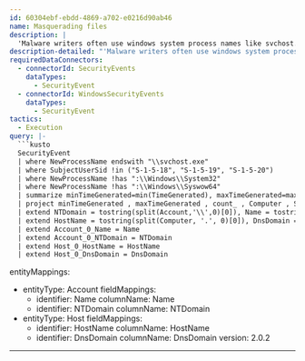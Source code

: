 ```yaml
---
id: 60304ebf-ebdd-4869-a702-e0216d90ab46
name: Masquerading files
description: |
  'Malware writers often use windows system process names like svchost.exe to hide malicious activities. Query searches for execution of process svchost.exe, filtering out execution by well-known SIDs and from legitimate path.'
description-detailed: "'Malware writers often use windows system process names for their malicious process names to make them blend \nin with other legitimate commands that the Windows system executes.\nAn analyst can create a simple query looking for a process named svchost.exe. \nIt is recommended to filter out well-known security identifiers (SIDs) that are used to launch the legitimate svchost.exe process. \nThe query also filters out the legitimate locations from which svchost.exe is launched.'\n"
requiredDataConnectors:
  - connectorId: SecurityEvents
    dataTypes:
      - SecurityEvent
  - connectorId: WindowsSecurityEvents
    dataTypes:
      - SecurityEvent
tactics:
  - Execution
query: |-
  ```kusto
  SecurityEvent
  | where NewProcessName endswith "\\svchost.exe"
  | where SubjectUserSid !in ("S-1-5-18", "S-1-5-19", "S-1-5-20")
  | where NewProcessName !has ":\\Windows\\System32"
  | where NewProcessName !has ":\\Windows\\Syswow64"
  | summarize minTimeGenerated=min(TimeGenerated), maxTimeGenerated=max(TimeGenerated), count() by Computer, SubjectUserName, NewProcessName, CommandLine, Account
  | project minTimeGenerated , maxTimeGenerated , count_ , Computer , SubjectUserName , NewProcessName , CommandLine, Account
  | extend NTDomain = tostring(split(Account,'\\',0)[0]), Name = tostring(split(Account,'\\',1)[0])
  | extend HostName = tostring(split(Computer, '.', 0)[0]), DnsDomain = tostring(strcat_array(array_slice(split(Computer, '.'), 1, -1), '.'))
  | extend Account_0_Name = Name
  | extend Account_0_NTDomain = NTDomain
  | extend Host_0_HostName = HostName
  | extend Host_0_DnsDomain = DnsDomain
  ```
entityMappings:
  - entityType: Account
    fieldMappings:
      - identifier: Name
        columnName: Name
      - identifier: NTDomain
        columnName: NTDomain
  - entityType: Host
    fieldMappings:
      - identifier: HostName
        columnName: HostName
      - identifier: DnsDomain
        columnName: DnsDomain
version: 2.0.2
---
```


